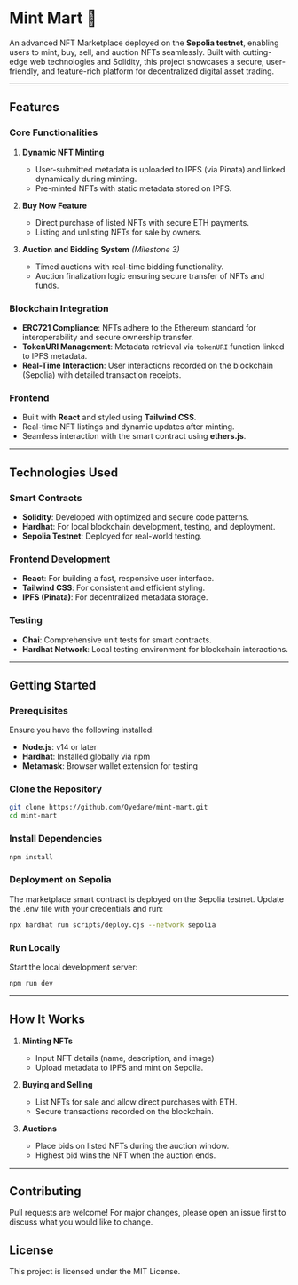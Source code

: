 # Mint Mart 🚀

An advanced NFT Marketplace deployed on the **Sepolia testnet**, enabling users to mint, buy, sell, and auction NFTs seamlessly. Built with cutting-edge web technologies and Solidity, this project showcases a secure, user-friendly, and feature-rich platform for decentralized digital asset trading.

---

## Features

### Core Functionalities
1. **Dynamic NFT Minting**
   - User-submitted metadata is uploaded to IPFS (via Pinata) and linked dynamically during minting.
   - Pre-minted NFTs with static metadata stored on IPFS.

2. **Buy Now Feature**
   - Direct purchase of listed NFTs with secure ETH payments.
   - Listing and unlisting NFTs for sale by owners.

3. **Auction and Bidding System** *(Milestone 3)*
   - Timed auctions with real-time bidding functionality.
   - Auction finalization logic ensuring secure transfer of NFTs and funds.

### Blockchain Integration
- **ERC721 Compliance**: NFTs adhere to the Ethereum standard for interoperability and secure ownership transfer.
- **TokenURI Management**: Metadata retrieval via `tokenURI` function linked to IPFS metadata.
- **Real-Time Interaction**: User interactions recorded on the blockchain (Sepolia) with detailed transaction receipts.

### Frontend
- Built with **React** and styled using **Tailwind CSS**.
- Real-time NFT listings and dynamic updates after minting.
- Seamless interaction with the smart contract using **ethers.js**.

---

## Technologies Used

### Smart Contracts
- **Solidity**: Developed with optimized and secure code patterns.
- **Hardhat**: For local blockchain development, testing, and deployment.
- **Sepolia Testnet**: Deployed for real-world testing.

### Frontend Development
- **React**: For building a fast, responsive user interface.
- **Tailwind CSS**: For consistent and efficient styling.
- **IPFS (Pinata)**: For decentralized metadata storage.

### Testing
- **Chai**: Comprehensive unit tests for smart contracts.
- **Hardhat Network**: Local testing environment for blockchain interactions.

---

## Getting Started

### Prerequisites
Ensure you have the following installed:
- **Node.js**: v14 or later
- **Hardhat**: Installed globally via npm
- **Metamask**: Browser wallet extension for testing

### Clone the Repository
```bash
git clone https://github.com/Oyedare/mint-mart.git
cd mint-mart
```
### Install Dependencies
```bash
npm install
```
### Deployment on Sepolia
The marketplace smart contract is deployed on the Sepolia testnet. Update the .env file with your credentials and run:
```bash
npx hardhat run scripts/deploy.cjs --network sepolia
```
### Run Locally
Start the local development server:
```bash
npm run dev
```

---

## How It Works
1. **Minting NFTs**
   - Input NFT details (name, description, and image)
   - Upload metadata to IPFS and mint on Sepolia.

2. **Buying and Selling**
   - List NFTs for sale and allow direct purchases with ETH.
   - Secure transactions recorded on the blockchain.

3. **Auctions**
   - Place bids on listed NFTs during the auction window.
   - Highest bid wins the NFT when the auction ends.

---
     
## Contributing
Pull requests are welcome! For major changes, please open an issue first to discuss what you would like to change.

## License
This project is licensed under the MIT License.
